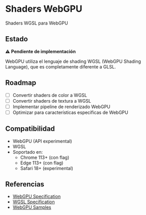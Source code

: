 # Shaders WebGPU

Shaders WGSL para WebGPU

## Estado

⚠️ **Pendiente de implementación**

WebGPU utiliza el lenguaje de shading WGSL (WebGPU Shading Language), que es completamente diferente a GLSL.

## Roadmap

- [ ] Convertir shaders de color a WGSL
- [ ] Convertir shaders de textura a WGSL
- [ ] Implementar pipeline de renderizado WebGPU
- [ ] Optimizar para características específicas de WebGPU

## Compatibilidad

- WebGPU (API experimental)
- WGSL
- Soportado en:
  - Chrome 113+ (con flag)
  - Edge 113+ (con flag)
  - Safari 18+ (experimental)

## Referencias

- [WebGPU Specification](https://www.w3.org/TR/webgpu/)
- [WGSL Specification](https://www.w3.org/TR/WGSL/)
- [WebGPU Samples](https://webgpu.github.io/webgpu-samples/)
